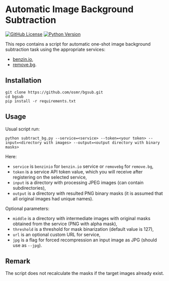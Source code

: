 # Automatic Image Background Subtraction

[![GitHub License](https://img.shields.io/badge/License-MIT-blue.svg)](https://opensource.org/licenses/MIT)
[![Python Version](https://img.shields.io/badge/python-3.7%2C3.8-lightgrey.svg)](https://github.com/osmr/bgsub)

This repo contains a script for automatic one-shot image background subtraction task using the appropriate services:
- [benzin.io](https://benzin.io/),
- [remove.bg](https://www.remove.bg/).

## Installation
```
git clone https://github.com/osmr/bgsub.git
cd bgsub
pip install -r requirements.txt
```

## Usage
Usual script run:
```
python subtract_bg.py --service=<service> --token=<your token> --input=<directory with images> --output=<output directory with binary masks>
```
Here:
- `service` is `benzinio` for `benzin.io` service or `removebg` for `remove.bg`,
- `token` is a service API token value, which you will receive after registering on the selected service,
- `input` is a directory with processing JPEG images (can contain subdirectories),
- `output` is a directory with resulted PNG binary masks (it is assumed that all original images had unique names).

Optional parameters:
- `middle` is a directory with intermediate images with original masks obtained from the service (PNG with alpha mask),
- `threshold` is a threshold for mask binarization (default value is 127),
- `url` is an optional custom URL for service,
- `jpg` is a flag for forced recompression an input image as JPG (should use as `--jpg`).

## Remark

The script does not recalculate the masks if the target images already exist.
